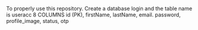 To properly use this repository.
Create a database login and the table name is useracc
8 COLUMNS
id (PK), firstName, lastName, email. password, profile_image, status, otp
